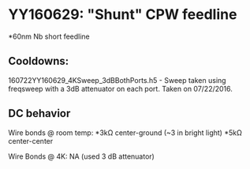 YY160629: "Shunt" CPW feedline
==========================================

*60nm Nb short feedline

Cooldowns:
-----------

160722YY160629_4KSweep_3dBBothPorts.h5 - Sweep taken using freqsweep with a 3dB attenuator on each port. Taken on 07/22/2016.

DC behavior
-----------

Wire bonds @ room temp:
*3kΩ center-ground (~3 in bright light)
*5kΩ center-center

Wire Bonds @ 4K:
NA (used 3 dB attenuator)

